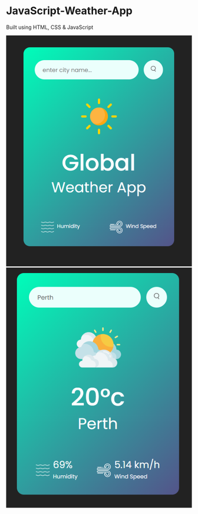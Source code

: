 # JavaScript-Weather-App
Built using HTML, CSS &amp; JavaScript 

![alt text](/images/appScreenshot.PNG)
![alt text](/images/perthScreenshot.PNG)

